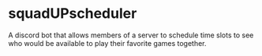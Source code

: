 # squadUPscheduler
A discord bot that allows members of a server to schedule time slots to see who would be available to play their favorite games together.
